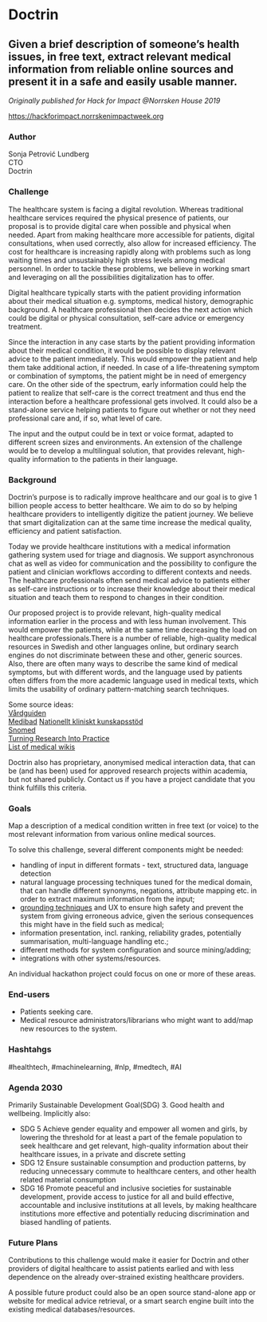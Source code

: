 # Doctrin

## Given a brief description of someone’s health issues, in free text, extract relevant medical information from reliable online sources and present it in a safe and easily usable manner. 

*Originally published for Hack for Impact @Norrsken House 2019*

<https://hackforimpact.norrskenimpactweek.org>

### Author

Sonja Petrović Lundberg  <br>
CTO <br>
Doctrin


### Challenge

The healthcare system is facing a digital revolution. Whereas traditional healthcare services required the physical presence of patients, our proposal is to provide digital care when possible and physical when needed. Apart from making healthcare more accessible for patients, digital consultations, when used correctly, also allow for increased efficiency. The cost for healthcare is increasing rapidly along with problems such as long waiting times and unsustainably high stress levels among medical personnel. In order to tackle these problems, we believe in working smart and leveraging on all the possibilities digitalization has to offer. 

Digital healthcare typically starts with the patient providing information about their medical situation e.g. symptoms, medical history, demographic background. A healthcare professional then decides the next action which could be digital or physical consultation, self-care advice or emergency treatment.

Since the interaction in any case starts by the patient providing information about their medical condition, it would be possible to display relevant advice to the patient immediately. This would empower the patient and help them take additional action, if needed. In case of a life-threatening symptom or combination of symptoms, the patient might be in need of emergency care. On the other side of the spectrum, early information could help the patient to realize that self-care is the correct treatment and thus end the interaction before a healthcare professional gets involved. It could also be a stand-alone service helping patients to figure out whether or not they need professional care and, if so, what level of care.

The input and the output could be in text or voice format, adapted to different screen sizes and environments. An extension of the challenge would be to develop a multilingual solution, that provides relevant, high-quality information to the patients in their language.

### Background

Doctrin’s purpose is to radically improve healthcare and our goal is to give 1 billion people access to better healthcare. We aim to do so by helping healthcare providers to intelligently digitize the patient journey. We believe that smart digitalization can at the same time increase the medical quality, efficiency and patient satisfaction. 

Today we provide healthcare institutions with a medical information gathering system used for triage and diagnosis. We support asynchronous chat as well as video for communication and the possibility to configure the patient and clinician workflows according to different contexts and needs. The healthcare professionals often send medical advice to patients either as self-care instructions or to increase their knowledge about their medical situation and teach them to respond to changes in their condition. 

Our proposed project is to provide relevant, high-quality medical information earlier in the process and with less human involvement. This would empower the patients, while at the same time decreasing the load on healthcare professionals.There is a number of reliable, high-quality medical resources in Swedish and other languages online, but ordinary search engines do not discriminate between these and other, generic sources. Also, there are often many ways to describe the same kind of medical symptoms, but with different words, and the language used by patients often differs from the more academic language used in medical texts, which limits the usability of ordinary pattern-matching search techniques.

Some source ideas:
<br> [Vårdguiden](https://www.1177.se/)<br>
[Medibad](https://privat.medibas.se)
[Nationellt kliniskt kunskapsstöd](https://nationelltklinisktkunskapsstod.se/)<br>
[Snomed](http://www.snomed.org/)<br>
[Turning Research Into Practice](https://www.tripdatabase.com/)<br>
[List of medical wikis](https://en.wikipedia.org/wiki/List_of_medical_wikis)

Doctrin also has proprietary, anonymised medical interaction data, that can be (and has been) used for approved research projects within academia, but not shared publicly. Contact us if you have a project candidate that you think fulfills this criteria.

### Goals

Map a description of a medical condition written in free text (or voice) to the most relevant information from various online medical sources.

To solve this challenge, several different components might be needed:

* handling of input in different formats - text, structured data, language detection
* natural language processing techniques tuned for the medical domain, that can handle different synonyms, negations, attribute mapping etc. in order to extract maximum information from the input;
* [grounding techniques](https://en.wikipedia.org/wiki/Grounding_in_communication)  and UX to ensure high safety and prevent the system from giving erroneous advice, given the serious consequences this might have in the field such as medical;
* information presentation, incl. ranking, reliability grades, potentially summarisation, multi-language handling etc.;
* different methods for system configuration and source mining/adding;
* integrations with other systems/resources.

An individual hackathon project could focus on one or more of these areas.

### End-users

* Patients seeking care.
* Medical resource administrators/librarians who might want to add/map new resources to the system.

### Hashtahgs 

&#35;healthtech, #machinelearning, #nlp, #medtech, #AI</sub>


### Agenda 2030
Primarily Sustainable Development Goal(SDG) 3. Good health and wellbeing.
Implicitly also:
* SDG 5 Achieve gender equality and empower all women and girls, by lowering the threshold for at least a part of the female population to seek healthcare and get relevant, high-quality information about their healthcare issues, in a private and discrete setting
* SDG 12 Ensure sustainable consumption and production patterns, by reducing unnecessary commute to healthcare centers, and other health related material consumption
* SDG 16 Promote peaceful and inclusive societies for sustainable development, provide access to justice for all and build effective, accountable and inclusive institutions at all levels, by making healthcare institutions more effective and potentially reducing discrimination and biased handling of patients.

### Future Plans
Contributions to this challenge would make it easier for Doctrin and other providers of digital healthcare to assist patients earlied and with less dependence on the already over-strained existing healthcare providers.

A possible future product could also be an open source stand-alone app or website for medical advice retrieval, or a smart search engine built into the existing medical databases/resources.




